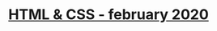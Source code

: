# <p align="center"><a href="https://softuni.bg/trainings/2784/html-and-css-february-2020"> HTML & CSS - february 2020 <a/><p>
